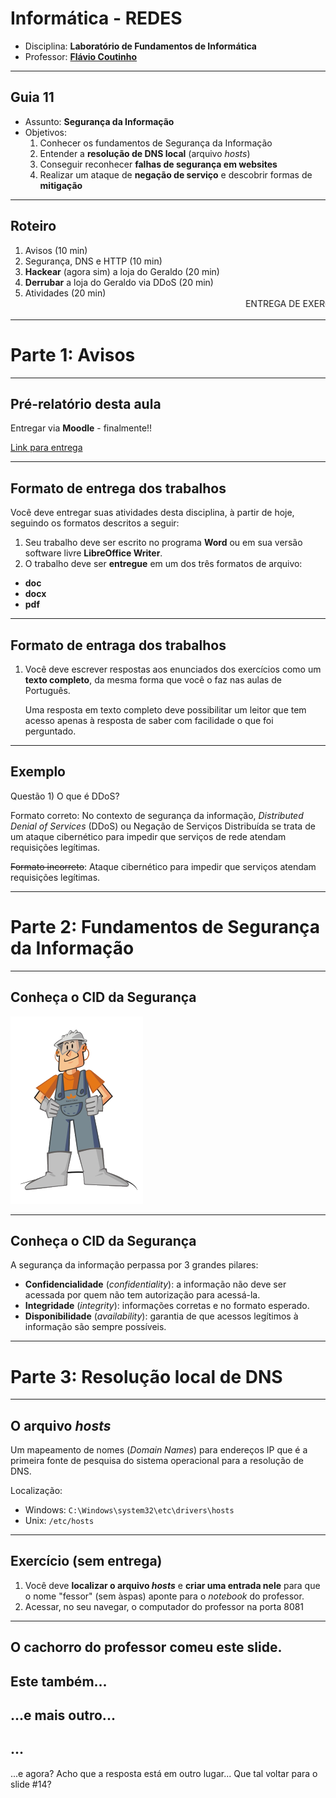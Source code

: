# Informática - REDES

- Disciplina: **Laboratório de Fundamentos de Informática**
- Professor: **[Flávio Coutinho](mailto:coutinho@decom.cefetmg.br)**

---
## Guia 11

- Assunto: **Segurança da Informação**
- Objetivos:
  1. Conhecer os fundamentos de Segurança da Informação
  1. Entender a **resolução de DNS local** (arquivo _hosts_)
  1. Conseguir reconhecer **falhas de segurança em websites**
  1. Realizar um ataque de **negação de serviço** e descobrir formas de
     **mitigação**

---
## Roteiro

1. Avisos (10 min)
1. Segurança, DNS e HTTP (10 min)
1. **Hackear** (agora sim) a loja do Geraldo (20 min)
1. **Derrubar** a loja do Geraldo via DDoS (20 min)
1. Atividades (20 min)
   <marquee>ENTREGA DE EXERCÍCIO</marquee>

---
# Parte 1: Avisos
---
## Pré-relatório desta aula

Entregar via **Moodle** - finalmente!!

[Link para entrega](http://moodle.cefetmg.br/mod/assignment/view.php?id=13128)

---
## Formato de entrega dos trabalhos

Você deve entregar suas atividades desta disciplina, à partir de hoje, seguindo os formatos descritos a seguir:
1. Seu trabalho deve ser escrito no programa **Word** ou em sua versão software livre **LibreOffice Writer**.
1. O trabalho deve ser **entregue** em um dos três formatos de arquivo:
  - **doc**
  - **docx**
  - **pdf**

---
## Formato de entraga dos trabalhos

1. Você deve escrever respostas aos enunciados dos exercícios como um **texto completo**, da mesma forma que você o faz nas aulas de Português.

   Uma resposta em texto completo deve possibilitar um leitor que tem acesso apenas à resposta de saber com facilidade o que foi perguntado.

---
## Exemplo

Questão 1) O que é DDoS?

Formato correto: No contexto de segurança da informação, _Distributed Denial of Services_
(DDoS) ou Negação de Serviços Distribuída se trata de um ataque cibernético para
impedir que serviços de rede atendam requisições legítimas.


~~Formato incorreto~~: Ataque cibernético para impedir que serviços atendam requisições
legítimas.

---
# Parte 2: Fundamentos de Segurança da Informação
---
## Conheça o CID da Segurança

![O CID da Segurança](images/cid-seguranca.png)

---
## Conheça o CID da Segurança

A segurança da informação perpassa por 3 grandes pilares:

- **Confidencialidade** (_confidentiality_): a informação não deve ser acessada
  por quem não tem autorização para acessá-la.
- **Integridade** (_integrity_): informações corretas e no formato esperado.
- **Disponibilidade** (_availability_): garantia de que acessos legítimos à
  informação são sempre possíveis.

---
# Parte 3: Resolução local de DNS
---
## O arquivo _hosts_

Um mapeamento de nomes (_Domain Names_) para endereços IP que é a primeira fonte
de pesquisa do sistema operacional para a resolução de DNS.

Localização:
- Windows: `C:\Windows\system32\etc\drivers\hosts`
- Unix: `/etc/hosts`

---
## Exercício (sem entrega)

1. Você deve **localizar o arquivo _hosts_** e **criar uma entrada nele** para
   que o nome "fessor" (sem àspas) aponte para o _notebook_ do professor.
2. Acessar, no seu navegar, o computador do professor na porta 8081

---
O cachorro do professor comeu este slide.
---
Este também...
---
...e mais outro...
---
...
---
...e agora? Acho que a resposta está em outro lugar... Que tal voltar para o
slide #14?
